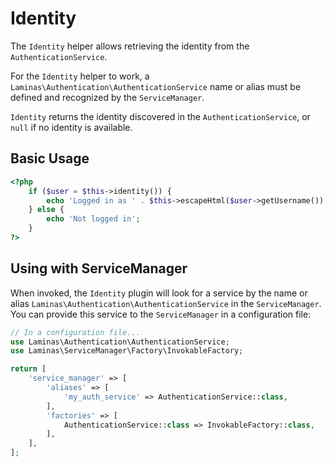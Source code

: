 # Identity

The `Identity` helper allows retrieving the identity from the
`AuthenticationService`.

For the `Identity` helper to work, a `Laminas\Authentication\AuthenticationService`
name or alias must be defined and recognized by the `ServiceManager`.

`Identity` returns the identity discovered in the `AuthenticationService`, or
`null` if no identity is available.

## Basic Usage

```php
<?php
    if ($user = $this->identity()) {
        echo 'Logged in as ' . $this->escapeHtml($user->getUsername());
    } else {
        echo 'Not logged in';
    }
?>
```

## Using with ServiceManager

When invoked, the `Identity` plugin will look for a service by the name or alias
`Laminas\Authentication\AuthenticationService` in the `ServiceManager`. You can
provide this service to the `ServiceManager` in a configuration file:

```php
// In a configuration file...
use Laminas\Authentication\AuthenticationService;
use Laminas\ServiceManager\Factory\InvokableFactory;

return [
    'service_manager' => [
        'aliases' => [
            'my_auth_service' => AuthenticationService::class,
        ],
        'factories' => [
            AuthenticationService::class => InvokableFactory::class,
        ],
    ],
];
```
